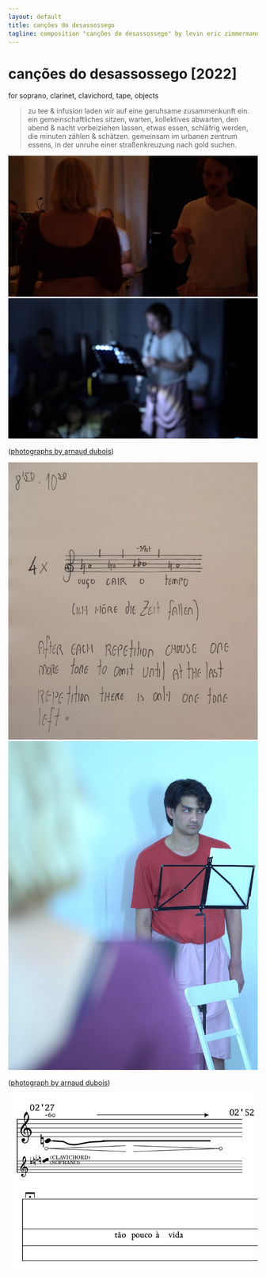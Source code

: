 ```yaml
---
layout: default
title: canções do desassossego
tagline: composition "canções do desassossego" by levin eric zimmermann
---
```



# canções do desassossego [2022]

for soprano, clarinet, clavichord, tape, objects

> zu tee & infusion laden wir auf eine geruhsame zusammenkunft ein. ein gemeinschaftliches sitzen, warten, kollektives abwarten, den abend & nacht vorbeiziehen lassen, etwas essen, schläfrig werden, die minuten zählen & schätzen. gemeinsam im urbanen zentrum essens, in der unruhe einer straßenkreuzung nach gold suchen.

<img id="standard-100" src="/assets/cdc/doc_31_0.jpg" alt="Performance frame"/>

<img id="standard-100" src="/assets/cdc/doc_12_0.jpg" alt="Performance frame"/>

([photographs by arnaud dubois](https://www.instagram.com/arnaud_ditch))

<img id="standard-100" src="/assets/cdc/31_soprano_score_end-processed.jpeg" alt="Score except of movement '6'"/>

<img id="standard-75" src="/assets/cdc/doc_6_0.jpg" alt="Performance frame"/>

([photograph by arnaud dubois](https://www.instagram.com/arnaud_ditch))

<img id="standard-100" src="/assets/cdc/clarinet_12_except.png" alt="Score except of movement '6'"/>

<img id="standard-75" src="/assets/cdc/6_except.png" alt="Score except of movement '6'"/>

